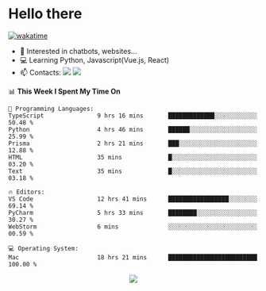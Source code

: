 # Hello there

[![wakatime](https://wakatime.com/badge/user/018bd4cf-9224-4729-b4f3-31fc6a93ca34.svg)](https://wakatime.com/@flamescoder)

- 👀 Interested in chatbots, websites...
- 💻 Learning Python, Javascript(Vue.js, React)
- 📫 Contacts: <a href="https://t.me/FlameCoder0_0" target="_blank"><img src="https://img.shields.io/badge/telegram-0088cc?logo=telegram&logoColor=white"/></a> <a href="https://discord.gg/3wt8QRndjm" target="_blank"><img src="https://img.shields.io/badge/discord-5865F2?logo=discord&logoColor=white"/></a>

<!--START_SECTION:waka-->
📊 **This Week I Spent My Time On** 

```text
💬 Programming Languages: 
TypeScript               9 hrs 16 mins       █████████████░░░░░░░░░░░░   50.48 % 
Python                   4 hrs 46 mins       ██████░░░░░░░░░░░░░░░░░░░   25.99 % 
Prisma                   2 hrs 21 mins       ███░░░░░░░░░░░░░░░░░░░░░░   12.88 % 
HTML                     35 mins             █░░░░░░░░░░░░░░░░░░░░░░░░   03.20 % 
Text                     35 mins             █░░░░░░░░░░░░░░░░░░░░░░░░   03.18 % 

🔥 Editors: 
VS Code                  12 hrs 41 mins      █████████████████░░░░░░░░   69.14 % 
PyCharm                  5 hrs 33 mins       ████████░░░░░░░░░░░░░░░░░   30.27 % 
WebStorm                 6 mins              ░░░░░░░░░░░░░░░░░░░░░░░░░   00.59 % 

💻 Operating System: 
Mac                      18 hrs 21 mins      █████████████████████████   100.00 % 
```


<!--END_SECTION:waka-->

<div align="center">
  <img src="https://komarev.com/ghpvc/?username=FlamesC0der&style=flat-square&color=red"/>
</div>
